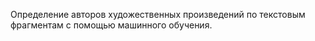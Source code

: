 Определение авторов художественных произведений по текстовым фрагментам с помощью машинного обучения.
